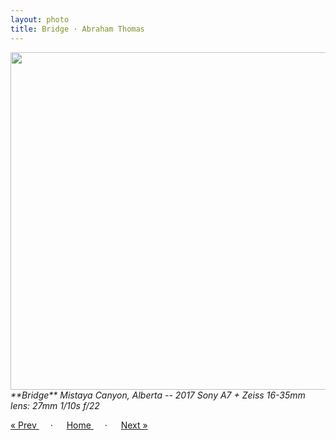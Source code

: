 ```yaml
---
layout: photo
title: Bridge · Abraham Thomas
---
```


<img src="/assets/photos/Bridge.jpg" width="540px" class="photo">

<i>
**Bridge**  
Mistaya Canyon, Alberta -- 2017  
Sony A7 + Zeiss 16-35mm lens: 27mm 1/10s f/22  
</i>

<a href="/gallery/reflection"> &laquo; Prev </a> &emsp; · &emsp; 
<a href="/gallery"> Home </a> &emsp; · &emsp; 
<a href="/gallery/waterfall"> Next &raquo; </a>

